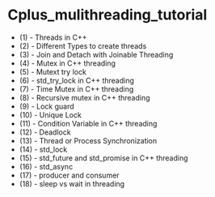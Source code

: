 # Cplus_mulithreading_tutorial
 - (1)  - Threads in C++
 - (2)  - Different Types to create threads
 - (3)  - Join and Detach with Joinable Threading 
 - (4)  - Mutex in C++ threading 
 - (5)  - Mutext try lock 
 - (6)  - std_try_lock in C++ threading 
 - (7)  - Time Mutex in C++ threading 
 - (8)  - Recursive mutex in C++ threading 
 - (9)  - Lock guard
 - (10) - Unique Lock 
 - (11) - Condition Variable in C++ threading 
 - (12) - Deadlock 
 - (13) - Thread or Process Synchronization 
 - (14) - std_lock
 - (15) - std_future and std_promise in C++ threading
 - (16) - std_async
 - (17) - producer and consumer
 - (18) - sleep vs wait in threading 
 
 
